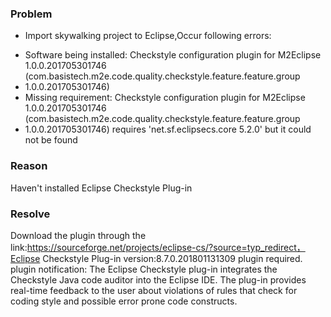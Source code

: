### Problem
- Import skywalking project to Eclipse,Occur following errors:
+  Software being installed: Checkstyle configuration plugin for M2Eclipse 1.0.0.201705301746 (com.basistech.m2e.code.quality.checkstyle.feature.feature.group 
+  1.0.0.201705301746)
+  Missing requirement: Checkstyle configuration plugin for M2Eclipse 1.0.0.201705301746 (com.basistech.m2e.code.quality.checkstyle.feature.feature.group  
+  1.0.0.201705301746) requires 'net.sf.eclipsecs.core 5.2.0' but it could not be found

### Reason
Haven't installed Eclipse Checkstyle Plug-in

### Resolve
Download the plugin through the link:https://sourceforge.net/projects/eclipse-cs/?source=typ_redirect，Eclipse Checkstyle Plug-in version:8.7.0.201801131309 plugin required.
plugin notification:
The Eclipse Checkstyle plug-in integrates the Checkstyle Java code auditor into the Eclipse IDE. The plug-in provides real-time feedback to the user about 
violations of rules that check for coding style and possible error prone code constructs.